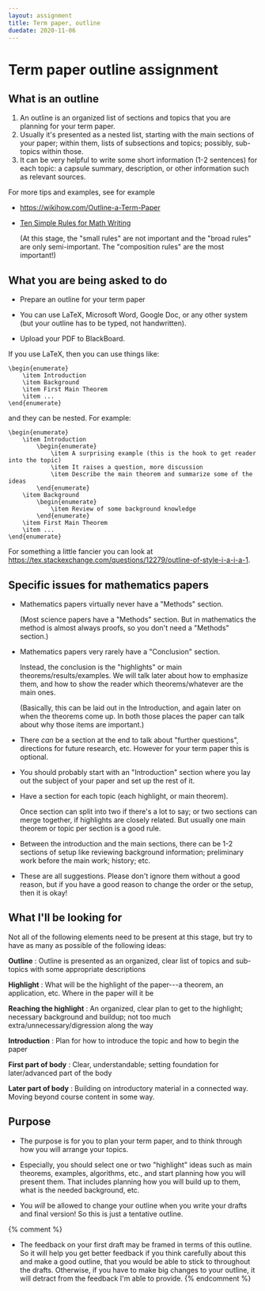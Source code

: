 ```yaml
---
layout: assignment
title: Term paper, outline
duedate: 2020-11-06
---
```


# Term paper outline assignment

## What is an outline

1. An outline is an organized list of sections and topics
   that you are planning for your term paper.
2. Usually it's presented as a nested list,
   starting with the main sections of your paper;
   within them, lists of subsections and topics;
   possibly, sub-topics within those.
3. It can be very helpful to write some short information
   (1-2 sentences) for each topic:
   a capsule summary, description, or other information
   such as relevant sources.

For more tips and examples, see for example

+ <https://wikihow.com/Outline-a-Term-Paper>

+ [Ten Simple Rules for Math Writing](http://newslab.ece.ohio-state.edu/for%20students/resources/tenrules.pdf)
  
  (At this stage, the "small rules" are not important
  and the "broad rules" are only semi-important.
  The "composition rules" are the most important!)

## What you are being asked to do

+ Prepare an outline for your term paper

+ You can use LaTeX, Microsoft Word, Google Doc, or any other system
  (but your outline has to be typed, not handwritten).

+ Upload your PDF to BlackBoard.

If you use LaTeX, then you can use things like:

```
\begin{enumerate}
    \item Introduction
    \item Background
    \item First Main Theorem
    \item ...
\end{enumerate}
```

and they can be nested. For example:

```
\begin{enumerate}
    \item Introduction
        \begin{enumerate}
            \item A surprising example (this is the hook to get reader into the topic)
            \item It raises a question, more discussion
            \item Describe the main theorem and summarize some of the ideas
        \end{enumerate}
    \item Background
        \begin{enumerate}
            \item Review of some background knowledge
        \end{enumerate}
    \item First Main Theorem
    \item ...
\end{enumerate}
```

For something a little fancier you can look at
<https://tex.stackexchange.com/questions/12279/outline-of-style-i-a-i-a-1>.

## Specific issues for mathematics papers

+ Mathematics papers virtually never have a "Methods" section.
  
  (Most science papers have a "Methods" section.
  But in mathematics the method is almost always proofs,
  so you don't need a "Methods" section.)

+ Mathematics papers very rarely have a "Conclusion" section.
  
  Instead, the conclusion is the "highlights" or main theorems/results/examples.
  We will talk later about how to emphasize them,
  and how to show the reader which theorems/whatever are the main ones.
  
  (Basically, this can be laid out in the Introduction,
  and again later on when the theorems come up.
  In both those places the paper can talk about why those items are important.)

+ There *can* be a section at the end to talk about "further questions",
  directions for future research, etc.
  However for your term paper this is optional.

+ You should probably start with an "Introduction" section
  where you lay out the subject of your paper and set up the rest of it.

+ Have a section for each topic (each highlight, or main theorem).
  
  Once section can split into two if there's a lot to say;
  or two sections can merge together, if highlights are closely related.
  But usually one main theorem or topic per section is a good rule.

+ Between the introduction and the main sections,
  there can be 1-2 sections of setup like reviewing background information;
  preliminary work before the main work; history; etc.

+ These are all suggestions.
  Please don't ignore them without a good reason,
  but if you have a good reason to change the order or the setup, then it is okay!

## What I'll be looking for

Not all of the following elements need to be present at this stage,
but try to have as many as possible of the following ideas:

**Outline**
: Outline is presented as an organized, clear list of topics and sub-topics
  with some appropriate descriptions

**Highlight**
: What will be the highlight of the paper---a theorem, an application, etc.
  Where in the paper will it be

**Reaching the highlight**
: An organized, clear plan to get to the highlight;
  necessary background and buildup;
  not too much extra/unnecessary/digression along the way

**Introduction**
: Plan for how to introduce the topic and how to begin the paper

**First part of body**
: Clear, understandable; setting foundation for later/advanced part of the body

**Later part of body**
: Building on introductory material in a connected way.
  Moving beyond course content in some way.


## Purpose

+ The purpose is for you to plan your term paper,
  and to think through how you will arrange your topics.

+ Especially, you should select one or two "highlight" ideas
  such as main theorems, examples, algorithms, etc.,
  and start planning how you will present them.
  That includes planning how you will build up to them,
  what is the needed background, etc.

+ You *will* be allowed to change your outline
  when you write your drafts and final version!
  So this is just a tentative outline.

{% comment %}
+ The feedback on your first draft may be framed in terms of this outline.
  So it will help you get better feedback if you think carefully about this
  and make a good outline, that you would be able to stick to throughout the drafts.
  Otherwise, if you have to make big changes to your outline,
  it will detract from the feedback I'm able to provide.
{% endcomment %}


